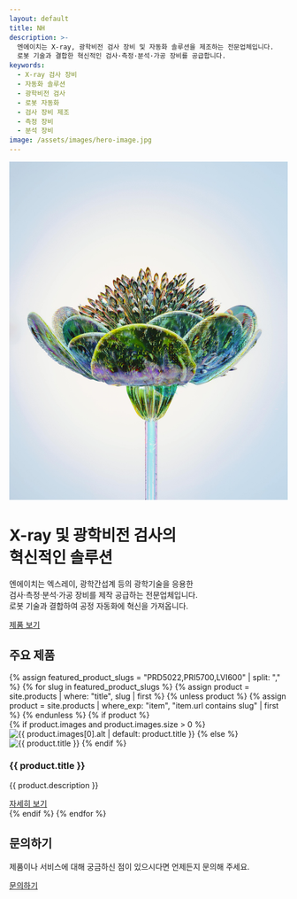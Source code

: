 ```yaml
---
layout: default
title: NH
description: >-
  엔에이치는 X-ray, 광학비전 검사 장비 및 자동화 솔루션을 제조하는 전문업체입니다. 
  로봇 기술과 결합한 혁신적인 검사·측정·분석·가공 장비를 공급합니다.
keywords: 
  - X-ray 검사 장비
  - 자동화 솔루션
  - 광학비전 검사
  - 로봇 자동화
  - 검사 장비 제조
  - 측정 장비
  - 분석 장비
image: /assets/images/hero-image.jpg
---
```


<div class="hero-section">
  <div class="hero-image">
    <img src="/assets/images/hero-image.jpg" alt="X-ray 장비 이미지">
  </div>
  <div class="overlay"></div>
  <div class="hero-content">
    <h1>X-ray 및 광학비전 검사의<br>혁신적인 솔루션</h1>
    <div class="bottom-content">
      <p>엔에이치는 엑스레이, 광학간섭계 등의 광학기술을 응용한<br>검사·측정·분석·가공 장비를 제작 공급하는 전문업체입니다.<br>로봇 기술과 결합하여 공정 자동화에 혁신을 가져옵니다.</p>
      <div class="hero-buttons">
        <a href="/products/" class="btn btn-primary">제품 보기</a>
      </div>
    </div>
  </div>
</div>

<div class="main-content">
  <section class="products-preview">
    <h2>주요 제품</h2>
    <div class="product-cards">
      {% assign featured_product_slugs = "PRD5022,PRI5700,LVI600" | split: "," %}
      {% for slug in featured_product_slugs %}
        {% assign product = site.products | where: "title", slug | first %}
        {% unless product %}
          {% assign product = site.products | where_exp: "item", "item.url contains slug" | first %}
        {% endunless %}
        {% if product %}
          <div class="product-card">
            <div class="image-container">
              {% if product.images and product.images.size > 0 %}
                <img src="{{ product.images[0].src }}" alt="{{ product.images[0].alt | default: product.title }}">
              {% else %}
                <img src="/assets/images/product-placeholder.jpg" alt="{{ product.title }}">
              {% endif %}
            </div>
            <h3>{{ product.title }}</h3>
            <p>{{ product.description }}</p>
            <a href="{{ product.url }}" class="btn btn-secondary btn-sm">자세히 보기</a>
          </div>
        {% endif %}
      {% endfor %}
    </div>
  </section>
  <section class="contact-section">
    <h2>문의하기</h2>
    <div class="contact-flex-container">
      <p>제품이나 서비스에 대해 궁금하신 점이 있으시다면 언제든지 문의해 주세요.</p>
      <a href="/contact/" class="btn btn-secondary">문의하기</a>
    </div>
  </section>
</div> 

  <!-- <section class="company-intro">
    <h2>회사 소개</h2>
    <p>엔에이치 주식회사는 최신 기술을 활용한 X-ray 자동화 장비를 제조하여 고객의 품질 관리 시스템을 혁신하고 있습니다.</p>
    <a href="/about/" class="btn btn-outline">회사 소개 더 보기</a>
  </section> -->